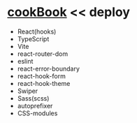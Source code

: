 # [cookBook](https://cb-recipes.netlify.app/) << deploy

- React(hooks)
- TypeScript
- Vite
- react-router-dom
- eslint
- react-error-boundary
- react-hook-form
- react-hook-theme
- Swiper
- Sass(scss)
- autoprefixer
- CSS-modules
